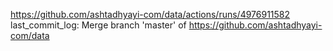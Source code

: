 https://github.com/ashtadhyayi-com/data/actions/runs/4976911582
last_commit_log: Merge branch 'master' of https://github.com/ashtadhyayi-com/data